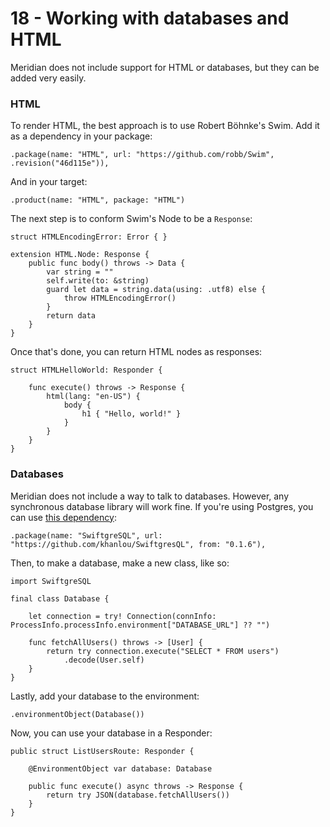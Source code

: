# 18 - Working with databases and HTML

Meridian does not include support for HTML or databases, but they can be added very easily.

### HTML

To render HTML, the best approach is to use Robert Böhnke's Swim. Add it as a dependency in your package:

    .package(name: "HTML", url: "https://github.com/robb/Swim", .revision("46d115e")),

And in your target:

    .product(name: "HTML", package: "HTML")

The next step is to conform Swim's Node to be a `Response`:

    struct HTMLEncodingError: Error { }
    
    extension HTML.Node: Response {
        public func body() throws -> Data {
            var string = ""
            self.write(to: &string)
            guard let data = string.data(using: .utf8) else {
                throw HTMLEncodingError()
            }
            return data
        }
    }

Once that's done, you can return HTML nodes as responses:

    struct HTMLHelloWorld: Responder {
        
        func execute() throws -> Response {
            html(lang: "en-US") {
                body {
                    h1 { "Hello, world!" }
                }
            }
        }
    }

### Databases

Meridian does not include a way to talk to databases. However, any synchronous database library will work fine. If you're using Postgres, you can use [this dependency](https://github.com/khanlou/SwiftgresQL):

    .package(name: "SwiftgreSQL", url: "https://github.com/khanlou/SwiftgresQL", from: "0.1.6"),

Then, to make a database, make a new class, like so:

    import SwiftgreSQL
    
    final class Database {
    
        let connection = try! Connection(connInfo: ProcessInfo.processInfo.environment["DATABASE_URL"] ?? "")
        
        func fetchAllUsers() throws -> [User] {
            return try connection.execute("SELECT * FROM users")
                .decode(User.self)
        }
    }

Lastly, add your database to the environment:

    .environmentObject(Database())

Now, you can use your database in a Responder:

    public struct ListUsersRoute: Responder {
        
        @EnvironmentObject var database: Database
    
        public func execute() async throws -> Response {
            return try JSON(database.fetchAllUsers())
        }
    }
